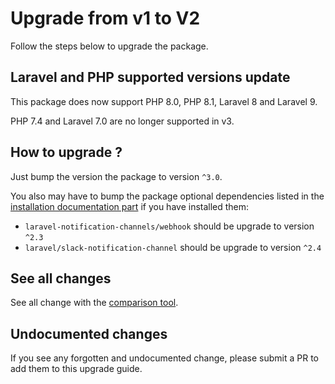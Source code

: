 # Upgrade from v1 to V2

Follow the steps below to upgrade the package.

## Laravel and PHP supported versions update

This package does now support PHP 8.0, PHP 8.1, Laravel 8 and Laravel 9.

PHP 7.4 and Laravel 7.0 are no longer supported in v3.

## How to upgrade ?

Just bump the version the package to version `^3.0`.

You also may have to bump the package optional dependencies listed in the [installation documentation part](../../README.md#installation) if you have installed them:
* `laravel-notification-channels/webhook` should be upgrade to version `^2.3`
* `laravel/slack-notification-channel` should be upgrade to version `^2.4`

## See all changes

See all change with the [comparison tool](https://github.com/Okipa/laravel-stuck-job-notifier/compare/2.1.0...3.0.0).

## Undocumented changes

If you see any forgotten and undocumented change, please submit a PR to add them to this upgrade guide.
